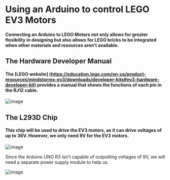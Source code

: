 # Using an Arduino to control LEGO EV3 Motors

#### Connecting an Arduino to LEGO Motors not only allows for greater flexibility in designing but also allows for LEGO bricks to be integrated when other materials and resources aren't available.

## The Hardware Developer Manual

#### The [LEGO website] (https://education.lego.com/en-us/product-resources/mindstorms-ev3/downloads/developer-kits#ev3-hardware-developer-kit) provides a manual that shows the functions of each pin in the RJ12 cable.

![image](https://github.com/VinsonOi/ArduinoToLEGO/assets/30189257/48acb6e1-cd50-4cc2-8897-e04f9d48eaa9)

## The L293D Chip

#### This chip will be used to drive the EV3 motors, as it can drive voltages of up to 36V. However, we only need 9V for the EV3 motors. 

![image](https://github.com/VinsonOi/ArduinoToLEGO/assets/30189257/2a782dcc-3ad6-4d04-8da8-be50a88afc6d)

Since the Arduino UNO R3 isn't capable of outputting voltages of 9V, we will need a separate power supply module to help us.

![image](https://github.com/VinsonOi/ArduinoToLEGO/assets/30189257/ac15f635-e985-4ecc-8734-6a2c06debc03)
